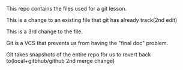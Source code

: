 
This repo contains the files used for a git lesson.

This is a change to an existing file that git has already track(2nd edit)

This is a 3rd change to the file.

Git is a VCS that prevents us from having the "final doc" problem.

Git takes snapshots of the entire repo for us to revert back to(local+gitbhub/github 2nd merge change)

